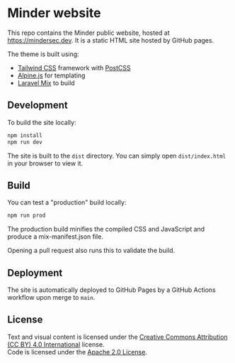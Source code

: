# Minder website

This repo contains the Minder public website, hosted at <https://mindersec.dev>. It
is a static HTML site hosted by GitHub pages.

The theme is built using:

- [Tailwind CSS](https://tailwindcss.com/) framework with
  [PostCSS](https://postcss.org/)
- [Alpine.js](https://alpinejs.dev/essentials/templating) for templating
- [Laravel Mix](https://laravel-mix.com/) to build

## Development

To build the site locally:

```bash
npm install
npm run dev
```

The site is built to the `dist` directory. You can simply open `dist/index.html`
in your browser to view it.

## Build

You can test a "production" build locally:

```bash
npm run prod
```

The production build minifies the compiled CSS and JavaScript and produce a
mix-manifest.json file.

Opening a pull request also runs this to validate the build.

## Deployment

The site is automatically deployed to GitHub Pages by a GitHub Actions workflow
upon merge to `main`.

## License

Text and visual content is licensed under the
[Creative Commons Attribution (CC BY) 4.0 International](./LICENSE-CC) license.\
Code is licensed under the [Apache 2.0 License](./LICENSE).
